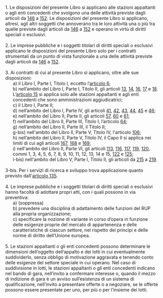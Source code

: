 <ul style="list-style-type: none;">
    <li>1. Le disposizioni del presente Libro si applicano alle stazioni appaltanti o agli enti concedenti che svolgono una delle attività previste dagli articoli da <a href="/index.html?article=articolo-146&version=1">146</a> a <a href="/index.html?article=articolo-152&version=1">152</a>. Le disposizioni del presente Libro si applicano, altresì, agli altri soggetti che annoverano tra le loro attività una o più tra quelle previste dagli articoli da <a href="/index.html?article=articolo-146&version=1">146</a> a <a href="/index.html?article=articolo-152&version=1">152</a> e operano in virtù di diritti speciali o esclusivi.
    </li>
    <br>
    <li>2. Le imprese pubbliche e i soggetti titolari di diritti speciali o esclusivi applicano le disposizioni del presente Libro solo per i contratti strumentali da un punto di vista funzionale a una delle attività previste dagli articoli da <a href="/index.html?article=articolo-146&version=1">146</a> a <a href="/index.html?article=articolo-152&version=1">152</a>.
    </li>
    <br>
    <li>3. Ai contratti di cui al presente Libro si applicano, oltre alle sue disposizioni:
        <ul class="alist" style="list-style-type: none;">
            <li>a) il Libro I, Parte I, Titolo I, eccetto l’<a href="/index.html?article=articolo-6&version=1">articolo 6</a>;</li>
            <li>b) nell’ambito del Libro I, Parte I, Titolo II, gli articoli <a href="/index.html?article=articolo-13&version=1">13</a>, <a href="/index.html?article=articolo-14&version=2">14</a>, <a href="/index.html?article=articolo-16&version=1">16</a>, <a href="/index.html?article=articolo-17&version=2">17</a> e <a href="/index.html?article=articolo-18&version=2">18</a>. L’<a href="/index.html?article=articolo-15&version=2">articolo 15</a> si applica solo alle stazioni appaltanti e agli enti concedenti che sono amministrazioni aggiudicatrici;</li>
            <li>c) il Libro I, Parte II;</li>
            <li>d) nell’ambito del Libro I, Parte IV, gli articoli <a href="/index.html?article=articolo-41&version=2">41</a>, <a href="/index.html?article=articolo-42&version=1">42</a>, <a href="/index.html?article=articolo-43&version=2">43</a>, <a href="/index.html?article=articolo-44&version=1">44</a>, <a href="/index.html?article=articolo-45&version=2">45</a> e <a href="/index.html?article=articolo-46&version=1">46</a>;</li>
            <li>e) nell’ambito del Libro II, Parte II, gli articoli <a href="/index.html?article=articolo-57&version=2">57</a>, <a href="/index.html?article=articolo-60&version=2">60</a> e <a href="/index.html?article=articolo-61&version=2">61</a>;</li>
            <li>f) nell’ambito del Libro II, Parte III, Titolo I, l’articolo <a href="/index.html?article=articolo-64&version=1">64</a>;</li>
            <li>g) nell’ambito del Libro II, Parte III, il Titolo II;</li>
            <li>g-bis) nell'ambito del Libro II, Parte V, Titolo IV, l'articolo <a href="/index.html?article=articolo-106&version=2">106</a>;</li>
            <li>h) nell’ambito del Libro II, Parte V, Titolo IV, il Capo II si applica nei limiti di cui agli articoli <a href="/index.html?article=articolo-167&version=1">167</a>, <a href="/index.html?article=articolo-168&version=1">168</a> e <a href="/index.html?article=articolo-169&version=2">169</a>;</li>
            <li>i) nell'ambito del Libro II, Parte VI, gli articoli <a href="/index.html?article=articolo-113&version=1">113</a>, <a href="/index.html?article=articolo-116&version=2">116</a>, <a href="/index.html?article=articolo-117&version=1">117</a>, <a href="/index.html?article=articolo-119&version=2">119</a>, <a href="/index.html?article=articolo-120&version=2">120</a>, commi 1, 3, 4, 5, 6, 7, 8, 9, 10, 11, 12, 13, 14 e 15, <a href="/index.html?article=articolo-122&version=1">122</a> e <a href="/index.html?article=articolo-125&version=2">125</a>;</li>
            <li>i-bis) nell'ambito del Libro V, Parte I, Titolo II, gli articoli da <a href="/index.html?article=articolo-215&version=2">215</a> a <a href="/index.html?article=articolo-219&version=2">219</a>.</li>
        </ul>
    </li>
    <br>
    <li>3-bis. Per i servizi di ricerca e sviluppo trova applicazione quanto previsto dall'<a href="/index.html?article=articolo-135&version=2">articolo 135</a>.
    </li>
    <br>
    <li>4. Le imprese pubbliche e i soggetti titolari di diritti speciali o esclusivi hanno facoltà di adottare propri atti, con i quali possono in via preventiva:
        <ul class="alist" style="list-style-type: none;">
            <li>a) (soppressa)</li>
            <li>b) prevedere una disciplina di adattamento delle funzioni del RUP alla propria organizzazione;
            </li>
            <li>c) specificare la nozione di variante in corso d’opera in funzione delle esigenze proprie del mercato di appartenenza e delle caratteristiche di ciascun settore, nel rispetto dei principi e delle norme di diritto dell’Unione europea.
            </li>
        </ul>
    </li>
    <br>
    <li>5. Le stazioni appaltanti o gli enti concedenti possono determinare le dimensioni dell’oggetto dell’appalto e dei lotti in cui eventualmente suddividerlo, senza obbligo di motivazione aggravata e tenendo conto delle esigenze del settore speciale in cui operano. Nel caso di suddivisione in lotti, le stazioni appaltanti o gli enti concedenti indicano nel bando di gara, nell’invito a confermare interesse o, quando il mezzo di indizione di gara è un avviso sull’esistenza di un sistema di qualificazione, nell’invito a presentare offerte o a negoziare, se le offerte possono essere presentate per uno, per più o per l’insieme dei lotti.
    </li>
</ul>